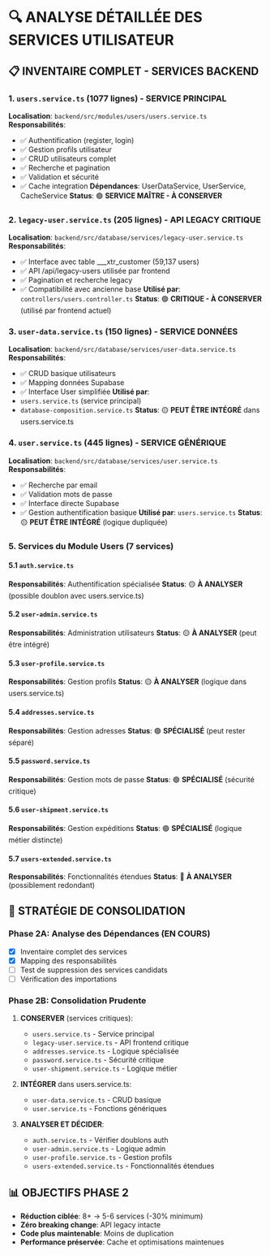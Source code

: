 # 🔍 ANALYSE DÉTAILLÉE DES SERVICES UTILISATEUR

## 📋 INVENTAIRE COMPLET - SERVICES BACKEND

### 1. **`users.service.ts`** (1077 lignes) - SERVICE PRINCIPAL
**Localisation**: `backend/src/modules/users/users.service.ts`
**Responsabilités**:
- ✅ Authentification (register, login)
- ✅ Gestion profils utilisateur
- ✅ CRUD utilisateurs complet
- ✅ Recherche et pagination
- ✅ Validation et sécurité
- ✅ Cache integration
**Dépendances**: UserDataService, UserService, CacheService
**Status**: 🟢 **SERVICE MAÎTRE - À CONSERVER**

### 2. **`legacy-user.service.ts`** (205 lignes) - API LEGACY CRITIQUE
**Localisation**: `backend/src/database/services/legacy-user.service.ts`
**Responsabilités**:
- ✅ Interface avec table ___xtr_customer (59,137 users)
- ✅ API /api/legacy-users utilisée par frontend
- ✅ Pagination et recherche legacy
- ✅ Compatibilité avec ancienne base
**Utilisé par**: `controllers/users.controller.ts`
**Status**: 🟢 **CRITIQUE - À CONSERVER** (utilisé par frontend actuel)

### 3. **`user-data.service.ts`** (150 lignes) - SERVICE DONNÉES
**Localisation**: `backend/src/database/services/user-data.service.ts`
**Responsabilités**:
- ✅ CRUD basique utilisateurs
- ✅ Mapping données Supabase
- ✅ Interface User simplifiée
**Utilisé par**: 
- `users.service.ts` (service principal)
- `database-composition.service.ts`
**Status**: 🟡 **PEUT ÊTRE INTÉGRÉ** dans users.service.ts

### 4. **`user.service.ts`** (445 lignes) - SERVICE GÉNÉRIQUE
**Localisation**: `backend/src/database/services/user.service.ts`
**Responsabilités**:
- ✅ Recherche par email
- ✅ Validation mots de passe
- ✅ Interface directe Supabase
- ✅ Gestion authentification basique
**Utilisé par**: `users.service.ts`
**Status**: 🟡 **PEUT ÊTRE INTÉGRÉ** (logique dupliquée)

### 5. **Services du Module Users** (7 services)

#### 5.1 `auth.service.ts`
**Responsabilités**: Authentification spécialisée
**Status**: 🟡 **À ANALYSER** (possible doublon avec users.service.ts)

#### 5.2 `user-admin.service.ts`  
**Responsabilités**: Administration utilisateurs
**Status**: 🟡 **À ANALYSER** (peut être intégré)

#### 5.3 `user-profile.service.ts`
**Responsabilités**: Gestion profils
**Status**: 🟡 **À ANALYSER** (logique dans users.service.ts)

#### 5.4 `addresses.service.ts`
**Responsabilités**: Gestion adresses
**Status**: 🟢 **SPÉCIALISÉ** (peut rester séparé)

#### 5.5 `password.service.ts`
**Responsabilités**: Gestion mots de passe
**Status**: 🟢 **SPÉCIALISÉ** (sécurité critique)

#### 5.6 `user-shipment.service.ts`
**Responsabilités**: Gestion expéditions
**Status**: 🟢 **SPÉCIALISÉ** (logique métier distincte)

#### 5.7 `users-extended.service.ts`
**Responsabilités**: Fonctionnalités étendues
**Status**: 🔴 **À ANALYSER** (possiblement redondant)

## 🎯 STRATÉGIE DE CONSOLIDATION

### Phase 2A: Analyse des Dépendances (EN COURS)
- [x] Inventaire complet des services
- [x] Mapping des responsabilités
- [ ] Test de suppression des services candidats
- [ ] Vérification des importations

### Phase 2B: Consolidation Prudente
1. **CONSERVER** (services critiques):
   - `users.service.ts` - Service principal
   - `legacy-user.service.ts` - API frontend critique
   - `addresses.service.ts` - Logique spécialisée
   - `password.service.ts` - Sécurité critique
   - `user-shipment.service.ts` - Logique métier

2. **INTÉGRER** dans users.service.ts:
   - `user-data.service.ts` - CRUD basique
   - `user.service.ts` - Fonctions génériques

3. **ANALYSER ET DÉCIDER**:
   - `auth.service.ts` - Vérifier doublons auth
   - `user-admin.service.ts` - Logique admin
   - `user-profile.service.ts` - Gestion profils
   - `users-extended.service.ts` - Fonctionnalités étendues

## 📊 OBJECTIFS PHASE 2
- **Réduction ciblée**: 8+ → 5-6 services (-30% minimum)
- **Zéro breaking change**: API legacy intacte
- **Code plus maintenable**: Moins de duplication
- **Performance préservée**: Cache et optimisations maintenues
